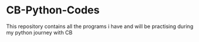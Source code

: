 # CB-Python-Codes
This repository contains all the programs i have and will be practising during my python journey with CB
